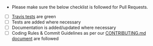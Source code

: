 -   Please make sure the below checklist is followed for Pull Requests.

-   [ ] [Travis tests](https://travis-ci.org/jhipster/generator-jhipster/pull_requests) are green
-   [ ] Tests are added where necessary
-   [ ] Documentation is added/updated where necessary
-   [ ] Coding Rules & Commit Guidelines as per our [CONTRIBUTING.md document](https://github.com/jhipster/generator-jhipster/blob/master/CONTRIBUTING.md) are followed

<!--
Please also reference the issue number in a commit message to [automatically close the related Github issue](https://help.github.com/articles/closing-issues-via-commit-messages/)

Note: It is also possible to add `[skip ci]` to your commit message to skip Travis tests
-->

